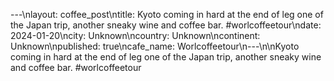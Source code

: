 ---\nlayout: coffee_post\ntitle: Kyoto coming in hard at the end of leg one of the Japan trip, another sneaky wine and coffee bar. #worlcoffeetour\ndate: 2024-01-20\ncity: Unknown\ncountry: Unknown\ncontinent: Unknown\npublished: true\ncafe_name: Worlcoffeetour\n---\n\nKyoto coming in hard at the end of leg one of the Japan trip, another sneaky wine and coffee bar. #worlcoffeetour